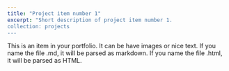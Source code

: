 ```yaml
---
title: "Project item number 1"
excerpt: "Short description of project item number 1.
collection: projects
---
```


This is an item in your portfolio. It can be have images or nice text. If you name the file .md, it will be parsed as markdown. If you name the file .html, it will be parsed as HTML. 
